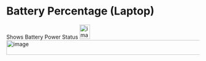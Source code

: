 # Battery Percentage (Laptop)
Shows Battery Power Status
<img width="27" height="38" alt="image" src="https://github.com/user-attachments/assets/205102b8-e183-46e0-b2c3-358f62490585" />
<img width="1366" height="39" alt="image" src="https://github.com/user-attachments/assets/dcdf13ff-705f-41b9-97da-772d10e6fdfb" />
